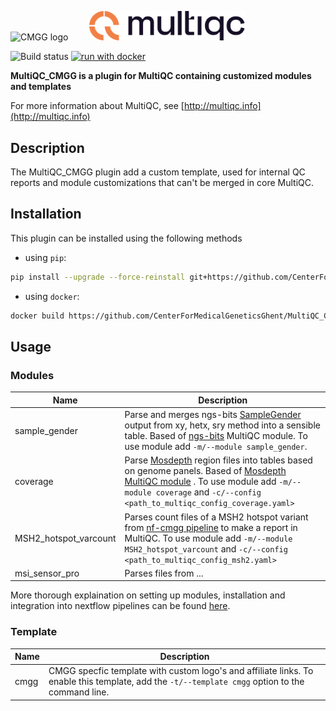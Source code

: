 <p align="justify">
  <img src="docs/images/CMGG_logo.png" width="250" title="CMMG" alt="CMGG logo">
  
  <!-- Spacer: a transparent GIF or PNG -->
  <img src="https://via.placeholder.com/40x1/ffffff00?text=" width="5%" height="1" alt="" style="display:inline-block;">

  <picture>
    <source srcset="docs/images/MultiQC_logo_darkbg.png" media="(prefers-color-scheme: dark)">
    <source srcset="docs/images/MultiQC_logo.png" media="(prefers-color-scheme: light)">
    <img src="docs/images/MultiQC_logo.png" width="250" title="MultiQC" alt="MultiQC logo">
  </picture>
</p>

![Build status](https://github.com/ThomasSte01/MultiQC_CMGG/actions/workflows/build-docker.yaml/badge.svg) [![run with docker](https://img.shields.io/badge/run%20with-docker-0db7ed?labelColor=000000&logo=docker)](https://www.docker.com/) 

**MultiQC_CMGG is a plugin for MultiQC containing customized modules and templates**

For more information about MultiQC, see [http://multiqc.info](http://multiqc.info)

## Description

The MultiQC_CMGG plugin add a custom template, used for internal QC reports and module customizations that can't be merged in core MultiQC.

## Installation

This plugin can be installed using the following methods

- using `pip`:

```bash
pip install --upgrade --force-reinstall git+https://github.com/CenterForMedicalGeneticsGhent/MultiQC_CMGG.git
```

- using `docker`:

```bash
docker build https://github.com/CenterForMedicalGeneticsGhent/MultiQC_CMGG.git -t multiqc_cmgg
```

## Usage

### Modules

| Name |Description| 
| ---- | --------- |
| sample_gender | Parse and merges ngs-bits [SampleGender](https://github.com/imgag/ngs-bits) output from xy, hetx, sry method into a sensible table. Based of [ngs-bits](https://docs.seqera.io/multiqc/modules/ngsbits) MultiQC module. To use module add `-m/--module sample_gender`. |
| coverage | Parse [Mosdepth](https://github.com/brentp/mosdepth) region files into tables based on genome panels. Based of [Mosdepth MultiQC module](https://docs.seqera.io/multiqc/modules/mosdepth) . To use module add `-m/--module coverage` and `-c/--config <path_to_multiqc_config_coverage.yaml>`|
| MSH2_hotspot_varcount |  Parses count files of a MSH2 hotspot variant from [nf-cmgg pipeline](https://github.com/nf-cmgg/report) to make a report in MultiQC. To use module add `-m/--module MSH2_hotspot_varcount` and `-c/--config <path_to_multiqc_config_msh2.yaml>` |
| msi_sensor_pro | Parses files from ... |

More thorough explaination on setting up modules, installation and integration into nextflow pipelines can be found [here](USAGE.md).

### Template

| Name | Description|
| ---- | ---------- |
| cmgg | CMGG specfic template with custom logo's and affiliate links. To enable this template, add the `-t/--template cmgg` option to the command line. |
